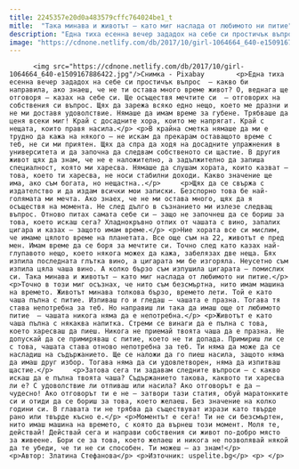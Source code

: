 ```yaml
---
title: 2245357e20d0a483579cffc764024be1_t
mitle:  "Така минава и животът – като миг наслада от любимото ни питие"
description: "Една тиха есенна вечер зададох на себе си простичък въпрос  – какво би направила, ако знаеш, че не ти остава много време живот? О, веднага ще отговоря – казах на себе си. Ще осъществя мечтите си  – отговорих на собствения си въпрос. Щях да зарежа всяко едно нещо, което ме дразни и не ми доставя …"
image: "https://cdnone.netlify.com/db/2017/10/girl-1064664_640-e1509167886422.jpg"
---
```


          <img src="https://cdnone.netlify.com/db/2017/10/girl-1064664_640-e1509167886422.jpg"/>Снимка - Pixabay        <p>Една тиха есенна вечер зададох на себе си простичък въпрос  – какво би направила, ако знаеш, че не ти остава много време живот? О, веднага ще отговоря – казах на себе си. Ще осъществя мечтите си  – отговорих на собствения си въпрос. Щях да зарежа всяко едно нещо, което ме дразни и не ми доставя удоволствие. Нямаше да имам време за губене. Трябваше да ценя всеки миг! Край с досадните хора, които ме напрягат. Край с нещата, които правя насила.</p> <p>В крайна сметка нямаше да ми е трудно да кажа на някого – не искам да прекарам оставащото време с теб, не си ми приятен. Щях да спра да ходя на досадните упражнения в университета и да започна да следвам собственото си щастие. В другия живот щях да знам, че не е наложително, а задължително да запиша специалност, която ми харесва. Нямаше да слушам хората, които казват – това, което ти харесва, не носи стабилни доходи. Какво значение ще има, ако съм богата, но нещастна..</p>     <p>Щях да се свържа с издателство и да издам всички мои записки. Безспорно това бе най-голямата ми мечта. Ако знаех, че не ми остава много, щях да я осъществя на момента. Не след дълго в съзнанието ми излезе следващ въпрос. Отново питах самата себе си – защо не започнеш да се бориш за това, което искаш сега? Хладнокръвно отпих от чашата с вино, запалих цигара и казах – защото имам време.</p> <p>Ние хората все си мислим, че имаме цялото време на планетата. Все още съм на 22, животът е пред мен. Имам време да се боря за мечтите си. Точно след като казах най-глупавото нещо, което някога можех да кажа, забелязах две неща. Бях изпила последната глътка вино, а цигарата ми бе изгоряла. Неусетно съм изпила цяла чаша вино. А колко бързо съм изпушила цигарата – помислих си. Така минава и животът – като миг наслада от любимото ни питие.</p>     <p>Точно в този миг осъзнах, че нито съм безсмъртна, нито имам машина на времето. Животът минава толкова бързо, времето лети. Той е като чаша пълна с питие. Изпиваш го и гледаш – чашата е празна. Тогава тя става непотребна за теб. Но направиш ли така да имаш още от любимото питие  – чашата никога няма да е непотребна.</p> <p>Животът е като чаша пълна с някаква напитка. Стреми се винаги да е пълна с това, което харесваш да пиеш. Никога не приемай твоята чаша да е празна. Не допускай да се примиряваш с питие, което не ти допада. Примириш ли се с това, чашата става отново непотребна за теб. Ти няма да може да се насладиш на съдържанието. Ще се наложи да го пиеш насила, защото няма да имаш друг избор. Тогава няма да си удовлетворен, няма да изпитваш щастие.</p>     <p>Затова сега ти задавам следните въпроси – с какво искаш да е пълна твоята чаша? Съдържанието такова, каквото ти харесва ли е? С удоволствие ли отпиваш или насила? Ако отговорът е да – чудесно! Ако отговорът ти е не – затвори тази статия, обуй маратонките си и отиди да се бориш за това, което желаеш. Без значение на колко години си. В главата ти не трябва да съществуват изрази като твърде рано или твърде късно е.</p> <p>Моментът е сега! Ти не си безсмъртен, нито имаш машина на времето, с която да върнеш този момент. Моля те, действай! Действай сега и направи собствения си живот по-добро място за живеене. Бори се за това, което желаеш и никога не позволявай някой да те убеди, че ти не си способен. Ти можеш – аз знам!</p> <p>Автор: Златина Стефанова</p> <p>Източник: uspelite.bg</p> <p> </p>        
